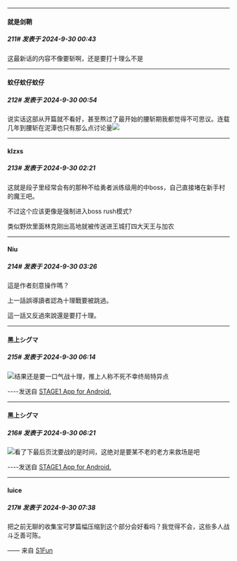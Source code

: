 ﻿
*****

####  就是剑鞘  
##### 211#       发表于 2024-9-30 00:43

这最新话的内容不像要斩啊，还是要打十理么不是


*****

####  蚊仔蚊仔蚊仔  
##### 212#       发表于 2024-9-30 00:54

说实话这部从开篇就不看好，甚至熬过了最开始的腰斩期我都觉得不可思议。连载几年到腰斩在泥潭也只有那么点讨论量<img src="https://static.saraba1st.com/image/smiley/face2017/068.png" referrerpolicy="no-referrer">


*****

####  klzxs  
##### 213#       发表于 2024-9-30 02:21

这就是段子里经常会有的那种不给勇者派练级用的中boss，自己直接堵在新手村的魔王吧。

不过这个应该更像是强制进入boss rush模式?

类似野炊里面林克刚出高地就被传送进王城打四大天王与加农


*****

####  Niu  
##### 214#       发表于 2024-9-30 03:26

這是作者刻意操作嗎？

上一話誤導讀者認為十理戰要被跳過。

這一話又反過來說還是要打十理。


*****

####  黑上シグマ  
##### 215#       发表于 2024-9-30 06:14

<img src="https://static.saraba1st.com/image/smiley/face2017/067.png" referrerpolicy="no-referrer">结果还是要一口气战十理，推上人称不死不幸终局特异点

----发送自 [STAGE1 App for Android.](http://stage1.5j4m.com/?1.38)


*****

####  黑上シグマ  
##### 216#       发表于 2024-9-30 06:21

<img src="https://static.saraba1st.com/image/smiley/face2017/067.png" referrerpolicy="no-referrer">看了下最后页沈要战的是时间，这绝对是要某不老的老方来救场是吧

----发送自 [STAGE1 App for Android.](http://stage1.5j4m.com/?1.38)


*****

####  luice  
##### 217#       发表于 2024-9-30 07:38

把之前无聊的收集宝可梦篇幅压缩到这个部分会好看吗？我觉得不会，这些多人战斗乏善可陈。

—— 来自 [S1Fun](https://s1fun.koalcat.com)

